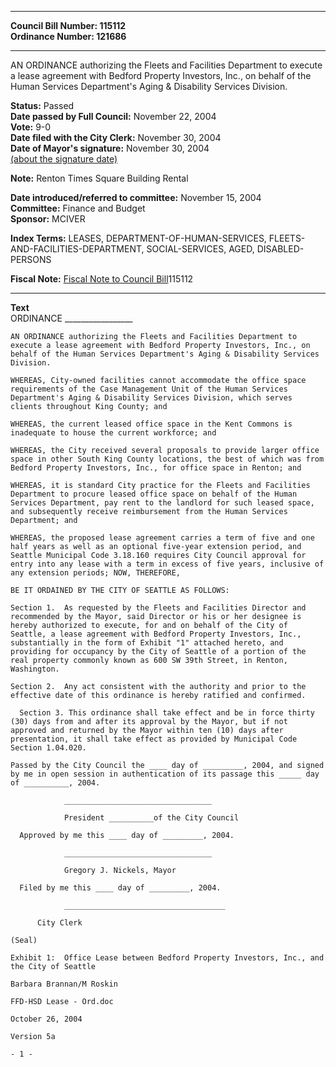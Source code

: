 * * * * *  
  
**Council Bill Number: [](#h0)[](#h2)115112**   
**Ordinance Number: 121686**  
  
* * * * *  
  
AN ORDINANCE authorizing the Fleets and Facilities Department to execute a lease agreement with Bedford Property Investors, Inc., on behalf of the Human Services Department's Aging & Disability Services Division.  
  
**Status:** Passed   
**Date passed by Full Council:** November 22, 2004   
**Vote:** 9-0   
**Date filed with the City Clerk:** November 30, 2004   
**Date of Mayor's signature:** November 30, 2004   
[(about the signature date)](/~public/approvaldate.htm)   
  
**Note:** Renton Times Square Building Rental  
  
  
**Date introduced/referred to committee:** November 15, 2004   
**Committee:** Finance and Budget   
**Sponsor:** MCIVER   
  
**Index Terms:** LEASES, DEPARTMENT-OF-HUMAN-SERVICES, FLEETS-AND-FACILITIES-DEPARTMENT, SOCIAL-SERVICES, AGED, DISABLED-PERSONS  
  
**Fiscal Note:** [Fiscal Note to Council Bill](http://clerk.seattle.gov/~public/fnote/115112.htm)[](#h1)[](#h3)115112  
  
* * * * *  
  
**Text**  
    ORDINANCE _________________  
  
    AN ORDINANCE authorizing the Fleets and Facilities Department to  
    execute a lease agreement with Bedford Property Investors, Inc., on  
    behalf of the Human Services Department's Aging & Disability Services  
    Division.  
  
    WHEREAS, City-owned facilities cannot accommodate the office space  
    requirements of the Case Management Unit of the Human Services  
    Department's Aging & Disability Services Division, which serves  
    clients throughout King County; and  
  
    WHEREAS, the current leased office space in the Kent Commons is  
    inadequate to house the current workforce; and  
  
    WHEREAS, the City received several proposals to provide larger office  
    space in other South King County locations, the best of which was from  
    Bedford Property Investors, Inc., for office space in Renton; and  
  
    WHEREAS, it is standard City practice for the Fleets and Facilities  
    Department to procure leased office space on behalf of the Human  
    Services Department, pay rent to the landlord for such leased space,  
    and subsequently receive reimbursement from the Human Services  
    Department; and  
  
    WHEREAS, the proposed lease agreement carries a term of five and one  
    half years as well as an optional five-year extension period, and  
    Seattle Municipal Code 3.18.160 requires City Council approval for  
    entry into any lease with a term in excess of five years, inclusive of  
    any extension periods; NOW, THEREFORE,  
  
    BE IT ORDAINED BY THE CITY OF SEATTLE AS FOLLOWS:  
  
    Section 1.  As requested by the Fleets and Facilities Director and  
    recommended by the Mayor, said Director or his or her designee is  
    hereby authorized to execute, for and on behalf of the City of  
    Seattle, a lease agreement with Bedford Property Investors, Inc.,  
    substantially in the form of Exhibit "1" attached hereto, and  
    providing for occupancy by the City of Seattle of a portion of the  
    real property commonly known as 600 SW 39th Street, in Renton,  
    Washington.  
  
    Section 2.  Any act consistent with the authority and prior to the  
    effective date of this ordinance is hereby ratified and confirmed.  
  
      Section 3. This ordinance shall take effect and be in force thirty  
    (30) days from and after its approval by the Mayor, but if not  
    approved and returned by the Mayor within ten (10) days after  
    presentation, it shall take effect as provided by Municipal Code  
    Section 1.04.020.  
  
    Passed by the City Council the ____ day of _________, 2004, and signed  
    by me in open session in authentication of its passage this _____ day  
    of __________, 2004.  
  
                _________________________________  
  
                President __________of the City Council  
  
      Approved by me this ____ day of _________, 2004.  
  
                _________________________________  
  
                Gregory J. Nickels, Mayor  
  
      Filed by me this ____ day of _________, 2004.  
  
                ____________________________________  
  
          City Clerk  
  
    (Seal)  
  
    Exhibit 1:  Office Lease between Bedford Property Investors, Inc., and  
    the City of Seattle  
  
    Barbara Brannan/M Roskin  
  
    FFD-HSD Lease - Ord.doc  
  
    October 26, 2004  
  
    Version 5a  
  
    - 1 -  
